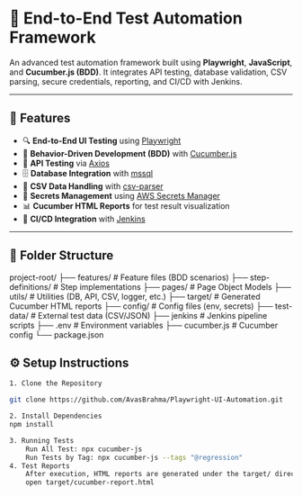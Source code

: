 # 🚀 End-to-End Test Automation Framework

An advanced test automation framework built using **Playwright**, **JavaScript**, and **Cucumber.js (BDD)**. It integrates API testing, database validation, CSV parsing, secure credentials, reporting, and CI/CD with Jenkins.

---

## 📌 Features

- 🔍 **End-to-End UI Testing** using [Playwright](https://playwright.dev/)
- 🧪 **Behavior-Driven Development (BDD)** with [Cucumber.js](https://github.com/cucumber/cucumber-js)
- 🔗 **API Testing** via [Axios](https://axios-http.com/)
- 🗄️ **Database Integration** with [mssql](https://www.npmjs.com/package/mssql)
- 📁 **CSV Data Handling** with [csv-parser](https://www.npmjs.com/package/csv-parser)
- 🔐 **Secrets Management** using [AWS Secrets Manager](https://docs.aws.amazon.com/secretsmanager/latest/userguide/intro.html)
- 📊 **Cucumber HTML Reports** for test result visualization
- 🔄 **CI/CD Integration** with [Jenkins](https://www.jenkins.io/)

---

## 📁 Folder Structure

project-root/
├── features/ # Feature files (BDD scenarios)
├── step-definitions/ # Step implementations
├── pages/ # Page Object Models
├── utils/ # Utilities (DB, API, CSV, logger, etc.)
├── target/ # Generated Cucumber HTML reports
├── config/ # Config files (env, secrets)
├── test-data/ # External test data (CSV/JSON)
├── jenkins # Jenkins pipeline scripts
├── .env # Environment variables
├── cucumber.js # Cucumber config
└── package.json

## ⚙️ Setup Instructions

```bash
1. Clone the Repository

git clone https://github.com/AvasBrahma/Playwright-UI-Automation.git

2. Install Dependencies
npm install

3. Running Tests
    Run All Test: npx cucumber-js
    Run Tests by Tag: npx cucumber-js --tags "@regression"
4. Test Reports
    After execution, HTML reports are generated under the target/ directory.
    open target/cucumber-report.html

